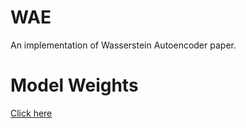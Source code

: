 # WAE
An implementation of Wasserstein Autoencoder paper.

# Model Weights 
[Click here](https://drive.google.com/drive/folders/1l_SY9c_50km9tgqGzub8lyYMadF6Z7HX?usp=sharing)
